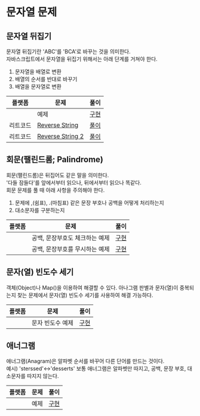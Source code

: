 # 문자열 문제

## 문자열 뒤집기

문자열 뒤집기란 'ABC'를 'BCA'로 바꾸는 것을 의미한다.
<br>
자바스크립트에서 문자열을 뒤집기 위해서는 아래 단계를 거쳐야 한다.

1. 문자열을 배열로 변환
2. 배열의 순서를 반대로 바꾸기
3. 배열을 문자열로 변환

| 플랫폼   | 문제                                                                             | 풀이                       |
| -------- | -------------------------------------------------------------------------------- | -------------------------- |
|          | 예제                                                                             | [구현](./ReverseString.js) |
| 리트코드 | [Reverse String](https://leetcode.com/problems/reverse-string/description/)      | [풀이](./leetcode_344.js)  |
| 리트코드 | [Reverse String 2](https://leetcode.com/problems/reverse-string-ii/description/) | [풀이](./leetcode_541.js)  |

## 회문(팰린드롬; Palindrome)

회문(팰린드롬)은 뒤집어도 같은 말을 의미한다.
<br>
'다들 잠들다'를 앞에서부터 읽으나, 뒤에서부터 읽으나 똑같다.
<br>
회문 문제를 풀 때 아래 사항을 주의해야 한다.

1. 문제에 ,(쉼표), .(마침표) 같은 문장 부호나 공백을 어떻게 처리하는지
2. 대소문자를 구분하는지

| 플랫폼 | 문제                           | 풀이                               |
| ------ | ------------------------------ | ---------------------------------- |
|        | 공백, 문장부호도 체크하는 예제 | [구현](./PalindromeCheckSpace.js)  |
|        | 공백, 문장부호를 무시하는 예제 | [구현](./PalindromeIgnoreSpace.js) |

## 문자(열) 빈도수 세기

객체(Object)나 Map()을 이용하여 해결할 수 있다.
아나그램 판별과 문자(열)이 중복되는지 찾는 문제에서 문자(열) 빈도수 세기를 사용하여 해결 가능하다.

| 플랫폼 | 문제             | 풀이                     |
| ------ | ---------------- | ------------------------ |
|        | 문자 빈도수 예제 | [구현](./CounterChar.js) |

## 애너그램

애너그램(Anagram)은 알파벳 순서를 바꾸어 다른 단어를 만드는 것이다.
<br>예시) 'sterssed'<->'desserts'
보통 애너그램은 알파벳만 따지고, 공백, 문장 부호, 대소문자를 따지지 않는다.

| 플랫폼 | 문제 | 풀이                 |
| ------ | ---- | -------------------- |
|        | 예제 | [구현](./Anagram.js) |
